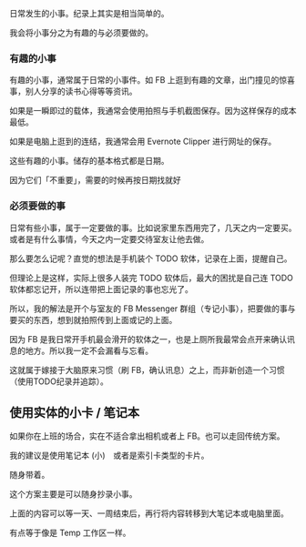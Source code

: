 日常发生的小事。纪录上其实是相当简单的。

我会将小事分之为有趣的与必须要做的。

### 有趣的小事

有趣的小事，通常属于日常的小事件。如 FB 上逛到有趣的文章，出门撞见的惊喜事，别人分享的读书心得等等资讯。

如果是一瞬即过的载体，我通常会使用拍照与手机截图保存。因为这样保存的成本最低。

如果是电脑上逛到的连结，我通常会用 Evernote Clipper 进行网址的保存。

这些有趣的小事。储存的基本格式都是日期。

因为它们「不重要」，需要的时候再按日期找就好


### 必须要做的事

日常有些小事，属于一定要做的事。比如说家里东西用完了，几天之内一定要买。或者是有什么事情，今天之内一定要交待室友让他去做。

那么要怎么记呢？直觉的想法是手机装个 TODO 软体，记录在上面，提醒自己。

但理论上是这样，实际上很多人装完 TODO 软体后，最大的困扰是自己连 TODO 软体都忘记开，所以连带把上面记录的事也忘光了。

所以，我的解法是开个与室友的 FB Messenger 群组（专记小事），把要做的事与要买的东西，想到就拍照传到上面或记的上面。

因为 FB 是我日常开手机最会滑开的软体之一，也是上厕所我最常会点开来确认讯息的地方。所以我一定不会漏看与忘看。

这就属于嫁接于大脑原来习惯（刷 FB，确认讯息）之上，而非新创造一个习惯（使用TODO纪录并追踪）。


## 使用实体的小卡 / 笔记本

如果你在上班的场合，实在不适合拿出相机或者上 FB。也可以走回传统方案。

我的建议是使用笔记本 (小)　或者是索引卡类型的卡片。

随身带着。

这个方案主要是可以随身抄录小事。

上面的内容可以等一天、一周结束后，再行将内容转移到大笔记本或电脑里面。

有点等于像是 Temp 工作区一样。